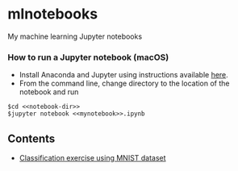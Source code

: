 # mlnotebooks
My machine learning Jupyter notebooks 

### How to run a Jupyter notebook (macOS)
- Install Anaconda and Jupyter using instructions available [here](https://docs.anaconda.com/anaconda/install/mac-os/).
- From the command line, change directory to the location of the notebook and run 
````
$cd <<notebook-dir>>
$jupyter notebook <<mynotebook>>.ipynb
````
## Contents
- [Classification exercise using MNIST dataset](https://github.com/mpdroid/mlnotebooks/blob/master/Classification-MNIST.ipynb)


